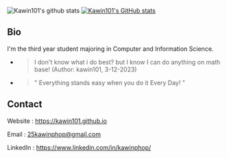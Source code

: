 ![Kawin101's github stats](https://github-readme-stats.vercel.app/api?username=kawin101&show_icons=true)
[![Kawin101's GitHub stats](https://github-readme-stats.vercel.app/api?username=kawin101)](https://github.com/anuraghazra/github-readme-stats)
## Bio
I'm the third year student majoring in Computer and Information Science. 
* > I don't know what i do best? but I know I can do anything on math base! (Author: kawin101, 3-12-2023)
* > " Everything stands easy when you do it Every Day! "

## Contact

Website : https://kawin101.github.io

Email : 25kawinphop@gmail.com

LinkedIn : https://www.linkedin.com/in/kawinphop/
